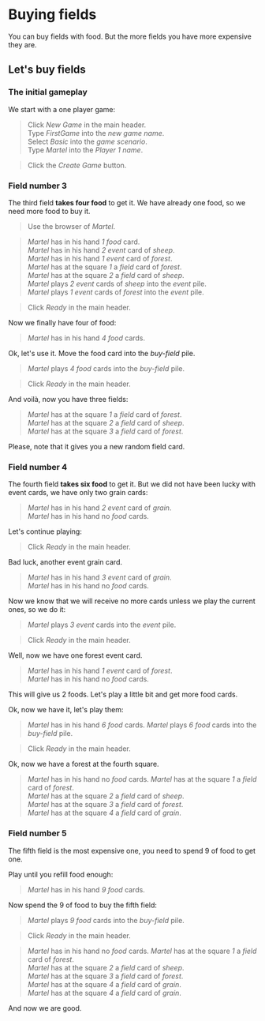 # Buying fields

You can buy fields with food. But the more fields you have more expensive they are.

## Let's buy fields

### The initial gameplay

We start with a one player game:

 > Click _New Game_ in the main header.  
 > Type _FirstGame_ into the _new game name_.  
 > Select _Basic_ into the _game scenario_.  
 > Type _Martel_ into the _Player 1 name_.    
 <!-- MOCK take _field_ as _forest_ -->
 <!-- MOCK take _field_ as _sheep_ -->
 <!-- MOCK take _event_ as _sheep_ -->
 <!-- MOCK take _event_ as _sheep_ -->
 <!-- MOCK take _event_ as _forest_ -->
 > Click the _Create Game_ button.  
 <!-- SNAPSHOT status=200 -->
 
### Field number 3

The third field **takes four food** to get it.
We have already one food, so we need more food to buy it.

 > Use the browser of _Martel_.  
 <!-- SNAPSHOT status=200 -->
 > _Martel_ has in his hand _1_ _food_ card.  
 > _Martel_ has in his hand _2_ _event_ card of _sheep_.  
 > _Martel_ has in his hand _1_ _event_ card of _forest_.  
 > _Martel_ has at the square _1_ a _field_ card of _forest_.  
 > _Martel_ has at the square _2_ a _field_ card of _sheep_.   
 > _Martel_ plays _2_ _event_ cards of _sheep_ into the _event_ pile.  
 > _Martel_ plays _1_ _event_ cards of _forest_ into the _event_ pile.  
 <!-- MOCK take _event_ as _grain_ -->
 > Click _Ready_ in the main header.  
 <!-- SNAPSHOT status=200 --> 

Now we finally have four of food:

 > _Martel_ has in his hand _4_ _food_ cards.    

Ok, let's use it. Move the food card into the _buy-field_ pile.

 > _Martel_ plays _4_ _food_ cards into the _buy-field_ pile.  
 <!-- MOCK take _field_ as _forest_ -->
 <!-- MOCK take _event_ as _grain_ -->
 > Click _Ready_ in the main header.  
 <!-- SNAPSHOT status=200 --> 

And voilà, now you have three fields:

 > _Martel_ has at the square _1_ a _field_ card of _forest_.  
 > _Martel_ has at the square _2_ a _field_ card of _sheep_.   
 > _Martel_ has at the square _3_ a _field_ card of _forest_.   

Please, note that it gives you a new random field card.

### Field number 4

The fourth field **takes six food** to get it.
But we did not have been lucky with event cards, 
we have only two grain cards:

 > _Martel_ has in his hand _2_ _event_ card of _grain_.  
 > _Martel_ has in his hand no _food_ cards.  

Let's continue playing:

  <!-- MOCK take _event_ as _grain_ -->
  > Click _Ready_ in the main header.  
  <!-- SNAPSHOT status=200 --> 

Bad luck, another event grain card.

 > _Martel_ has in his hand _3_ _event_ card of _grain_.  
 > _Martel_ has in his hand no _food_ cards.  

Now we know that we will receive no more cards
unless we play the current ones, so we do it:

 > _Martel_ plays _3_ _event_ cards into the _event_ pile.  
 <!-- MOCK take _event_ as _forest_ -->
 > Click _Ready_ in the main header.  
 <!-- SNAPSHOT status=200 --> 

Well, now we have one forest event card.

 > _Martel_ has in his hand _1_ _event_ card of _forest_.  
 > _Martel_ has in his hand no _food_ cards.

This will give us 2 foods. Let's play a little bit 
and get more food cards.

Ok, now we have it, let's play them:

 <!-- CHEAT _Martel_ picks _6_ _food_ cards at square _0_ -->
 <!-- CHEAT _Martel_ discards _1_ _event_ card of _forest_ at square _0_ -->
 <!-- Click _Refresh_ in the main header. -->
 <!-- SNAPSHOT status=200 --> 

 > _Martel_ has in his hand _6_ _food_ cards.
 > _Martel_ plays _6_ _food_ cards into the _buy-field_ pile.  
 <!-- MOCK take _field_ as _grain_ -->
 <!-- MOCK take _event_ as _grain_ -->
 > Click _Ready_ in the main header.  
 <!-- SNAPSHOT status=200 --> 
 
Ok, now we have a forest at the fourth square.

 > _Martel_ has in his hand no _food_ cards.
 > _Martel_ has at the square _1_ a _field_ card of _forest_.  
 > _Martel_ has at the square _2_ a _field_ card of _sheep_.   
 > _Martel_ has at the square _3_ a _field_ card of _forest_.   
 > _Martel_ has at the square _4_ a _field_ card of _grain_.   
 
### Field number 5

The fifth field is the most expensive one, you need to spend
9 of food to get one.

Play until you refill food enough:

 <!-- CHEAT _Martel_ picks _9_ _food_ cards at square _0_ -->
 <!-- Click _Refresh_ in the main header. -->
 <!-- SNAPSHOT status=200 --> 
 > _Martel_ has in his hand _9_ _food_ cards.

Now spend the 9 of food to buy the fifth field:

 > _Martel_ plays _9_ _food_ cards into the _buy-field_ pile.  
 <!-- MOCK take _field_ as _forest_ -->
 <!-- MOCK take _event_ as _grain_ -->
 > Click _Ready_ in the main header.  
 <!-- SNAPSHOT status=200 --> 

 > _Martel_ has in his hand no _food_ cards.
 > _Martel_ has at the square _1_ a _field_ card of _forest_.  
 > _Martel_ has at the square _2_ a _field_ card of _sheep_.   
 > _Martel_ has at the square _3_ a _field_ card of _forest_.   
 > _Martel_ has at the square _4_ a _field_ card of _grain_.   
 > _Martel_ has at the square _4_ a _field_ card of _grain_.   

And now we are good.
